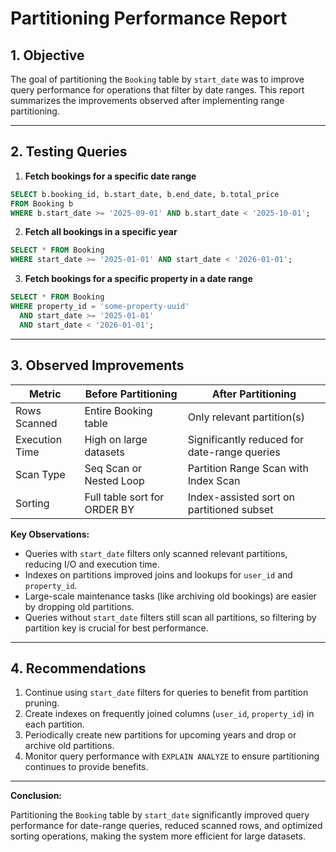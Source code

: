 # Partitioning Performance Report

## 1. Objective

The goal of partitioning the `Booking` table by `start_date` was to improve query performance for operations that filter by date ranges. This report summarizes the improvements observed after implementing range partitioning.

---

## 2. Testing Queries

1. **Fetch bookings for a specific date range**

```sql
SELECT b.booking_id, b.start_date, b.end_date, b.total_price
FROM Booking b
WHERE b.start_date >= '2025-09-01' AND b.start_date < '2025-10-01';
```

2. **Fetch all bookings in a specific year**

```sql
SELECT * FROM Booking
WHERE start_date >= '2025-01-01' AND start_date < '2026-01-01';
```

3. **Fetch bookings for a specific property in a date range**

```sql
SELECT * FROM Booking
WHERE property_id = 'some-property-uuid'
  AND start_date >= '2025-01-01'
  AND start_date < '2026-01-01';
```

---

## 3. Observed Improvements

| Metric         | Before Partitioning          | After Partitioning                           |
| -------------- | ---------------------------- | -------------------------------------------- |
| Rows Scanned   | Entire Booking table         | Only relevant partition(s)                   |
| Execution Time | High on large datasets       | Significantly reduced for date-range queries |
| Scan Type      | Seq Scan or Nested Loop      | Partition Range Scan with Index Scan         |
| Sorting        | Full table sort for ORDER BY | Index-assisted sort on partitioned subset    |

**Key Observations:**

- Queries with `start_date` filters only scanned relevant partitions, reducing I/O and execution time.
- Indexes on partitions improved joins and lookups for `user_id` and `property_id`.
- Large-scale maintenance tasks (like archiving old bookings) are easier by dropping old partitions.
- Queries without `start_date` filters still scan all partitions, so filtering by partition key is crucial for best performance.

---

## 4. Recommendations

1. Continue using `start_date` filters for queries to benefit from partition pruning.
2. Create indexes on frequently joined columns (`user_id`, `property_id`) in each partition.
3. Periodically create new partitions for upcoming years and drop or archive old partitions.
4. Monitor query performance with `EXPLAIN ANALYZE` to ensure partitioning continues to provide benefits.

---

**Conclusion:**

Partitioning the `Booking` table by `start_date` significantly improved query performance for date-range queries, reduced scanned rows, and optimized sorting operations, making the system more efficient for large datasets.
